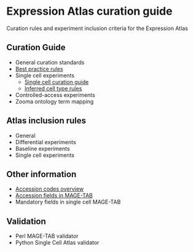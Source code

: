 # Expression Atlas curation guide
Curation rules and experiment inclusion criteria for the Expression Atlas

## Curation Guide
* General curation standards
* [Best practice rules](pages/best_practice_rules.md)
* Single cell experiments
    * [Single cell curation guide](pages/single_cell_curation_guide.md)
    * [Inferred cell type rules](inferred_cell_type.md)
* Controlled-access experiments
* Zooma ontology term mapping


## Atlas inclusion rules
* General
* Differential experiments
* Baseline experiments
* Single cell experiments


## Other information
* [Accession codes overview](pages/accession_codes.md)
* [Accession fields in MAGE-TAB](pages/accession_fields_in_magetab.md)
* Mandatory fields in single cell MAGE-TAB


## Validation
* Perl MAGE-TAB validator
* Python Single Cell Atlas validator
